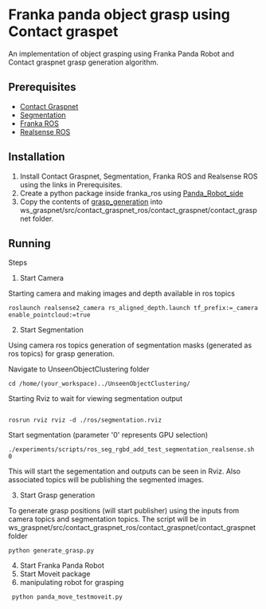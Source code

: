
# Franka panda object grasp using Contact graspet

An implementation of object grasping using Franka Panda Robot and Contact graspnet grasp generation algorithm. 


## Prerequisites

- [Contact Graspnet](https://github.com/NVlabs/contact_graspnet) 
- [Segmentation](https://github.com/NVlabs/UnseenObjectClustering)
- [Franka ROS](https://github.com/frankaemika/franka_ros)
- [Realsense ROS](https://github.com/IntelRealSense/realsense-ros)



## Installation
1. Install Contact Graspnet, Segmentation, Franka ROS and Realsense ROS using the links in Prerequisites.
2. Create a python package inside franka_ros using [Panda_Robot_side](https://github.com/MithunPoozhiyil/PandaGrasping/tree/main/Panda_Robot_side)  
3. Copy the contents of [grasp_generation](https://github.com/MithunPoozhiyil/PandaGrasping) into ws_graspnet/src/contact_graspnet_ros/contact_graspnet/contact_graspnet folder.



## Running
Steps
1. Start Camera

Starting camera and making images and depth available in ros topics 
```
roslaunch realsense2_camera rs_aligned_depth.launch tf_prefix:=_camera enable_pointcloud:=true
```

2. Start Segmentation

Using camera ros topics generation of segmentation masks (generated as ros topics) for grasp generation. 

Navigate to UnseenObjectClustering folder
```
cd /home/(your_workspace)../UnseenObjectClustering/
```
Starting Rviz to wait for viewing segmentation output
```

rosrun rviz rviz -d ./ros/segmentation.rviz
```
Start segmentation (parameter '0' represents GPU selection)
```
./experiments/scripts/ros_seg_rgbd_add_test_segmentation_realsense.sh 0
```
This will start the segementation and outputs can be seen in Rviz. Also associated topics will be publishing the segmented images.

3. Start Grasp generation

To generate grasp positions (will start publisher) using the inputs from camera topics and segmentation topics. The script will be in ws_graspnet/src/contact_graspnet_ros/contact_graspnet/contact_graspnet folder
```
python generate_grasp.py
```

4. Start Franka Panda Robot
5. Start Moveit package
6. manipulating robot for grasping
```
 python panda_move_testmoveit.py
```
